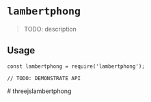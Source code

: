 # `lambertphong`

> TODO: description

## Usage

```
const lambertphong = require('lambertphong');

// TODO: DEMONSTRATE API
```
#   t h r e e j s l a m b e r t p h o n g  
 